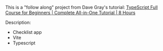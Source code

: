 This is a "follow along" project from Dave Gray's tutorial: [TypeScript Full Course for Beginners | Complete All-in-One Tutorial | 8 Hours ](https://www.youtube.com/watch?v=gieEQFIfgYc)

Description:
- Checklist app
- Vite
- Typescript